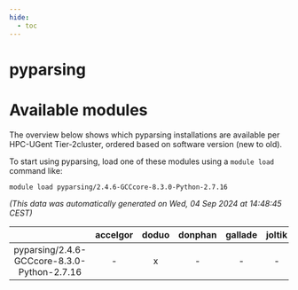 ```yaml
---
hide:
  - toc
---
```


pyparsing
=========

# Available modules


The overview below shows which pyparsing installations are available per HPC-UGent Tier-2cluster, ordered based on software version (new to old).

To start using pyparsing, load one of these modules using a `module load` command like:

```shell
module load pyparsing/2.4.6-GCCcore-8.3.0-Python-2.7.16
```

*(This data was automatically generated on Wed, 04 Sep 2024 at 14:48:45 CEST)*  

| |accelgor|doduo|donphan|gallade|joltik|shinx|skitty|
| :---: | :---: | :---: | :---: | :---: | :---: | :---: | :---: |
|pyparsing/2.4.6-GCCcore-8.3.0-Python-2.7.16|-|x|-|-|-|-|x|
